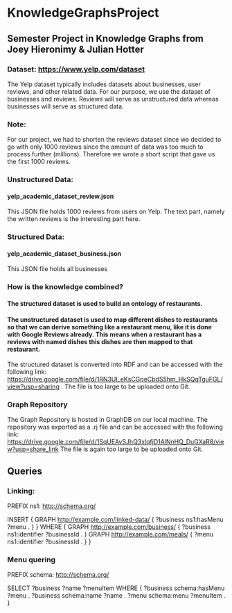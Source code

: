 # KnowledgeGraphsProject
## Semester Project in Knowledge Graphs from Joey Hieronimy & Julian Hotter

### Dataset: https://www.yelp.com/dataset
The Yelp dataset typically includes datasets about businesses, user reviews, and other related data.
For our purpose, we use the dataset of businesses and reviews.
Reviews will serve as unstructured data whereas businesses will serve as structured data.

### Note:
For our project, we had to shorten the reviews dataset since we decided to go with only 1000 reviews since the amount of data was too much to process further (millions).
Therefore we wrote a short script that gave us the first 1000 reviews.

### Unstructured Data:
#### yelp_academic_dataset_review.json
This JSON file holds 1000 reviews from users on Yelp. The text part, namely the written reviews is the interesting part here.


### Structured Data:
#### yelp_academic_dataset_business.json
This JSON file holds all businesses

### How is the knowledge combined?
#### The structured dataset is used to build an ontology of restaurants.
#### The unstructured dataset is used to map different dishes to restaurants so that we can derive something like a restaurant menu, like it is done with Google Reviews already. This means when a restaurant has a reviews with named dishes this dishes are then mapped to that restaurant.


The structured dataset is converted into RDF and can be accessed with the following link: https://drive.google.com/file/d/1RN3UI_eKsCGpeCbdS5hm_HkSQqTguFGL/view?usp=sharing .
The file is too large to be uploaded onto Git.


### Graph Repository
The Graph Repository is hosted in GraphDB on our local machine. The repository was exported as a .rj file and can be accessed with the following link: https://drive.google.com/file/d/1SqUEAvSJhQ3xlqfjD1AlNnHQ_DuGXaR8/view?usp=share_link
The file is again too large to be uploaded onto Git.

## Queries

### Linking:

PREFIX ns1: <http://schema.org/>

INSERT {
  GRAPH <http://example.com/linked-data/> {
    ?business ns1:hasMenu ?menu .
  }
}
WHERE {
  GRAPH <http://example.com/business/> {
    ?business ns1:identifier ?businessId .
  }
  GRAPH <http://example.com/meals/> {
    ?menu ns1:identifier ?businessId .
  }
}


### Menu quering

PREFIX schema: <http://schema.org/>

SELECT ?business ?name ?menuItem
WHERE {
  ?business schema:hasMenu ?menu .
  ?business schema:name ?name .
  ?menu schema:menu ?menuItem .
}


